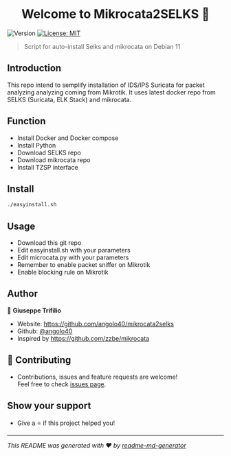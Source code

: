 <h1 align="center">Welcome to Mikrocata2SELKS 👋</h1>
<p>
  <img alt="Version" src="https://img.shields.io/badge/version-1.0.0-blue.svg?cacheSeconds=2592000" />
  <a href="https://github.com/angolo40/mikrocata2selks" target="_blank">
    <img alt="License: MIT" src="https://img.shields.io/github/license/angolo40/Mikrocata2SELKS" />
  </a>
</p>

> Script for auto-install Selks and mikrocata on Debian 11
## Introduction
This repo intend to semplify installation of IDS/IPS Suricata for packet analyzing analyzing coming from Mikrotik.
It uses latest docker repo from SELKS (Suricata, ELK Stack) and mikrocata.

## Function
- Install Docker and Docker compose
- Install Python
- Download SELKS repo
- Download mikrocata repo
- Install TZSP interface

## Install

```sh
./easyinstall.sh
```

## Usage

- Download this git repo 
- Edit easyinstall.sh with your parameters
- Edit microcata.py with your parameters
- Remember to enable packet sniffer on Mikrotik
- Enable blocking rule on Mikrotik

## Author

👤 **Giuseppe Trifilio**

* Website: https://github.com/angolo40/mikrocata2selks
* Github: [@angolo40](https://github.com/angolo40)
* Inspired by https://github.com/zzbe/mikrocata

## 🤝 Contributing

- Contributions, issues and feature requests are welcome!<br />Feel free to check [issues page](https://github.com/angolo40/mikrocata2selks).
## Show your support

- Give a ⭐️ if this project helped you!

***

_This README was generated with ❤️ by [readme-md-generator](https://github.com/kefranabg/readme-md-generator)_
